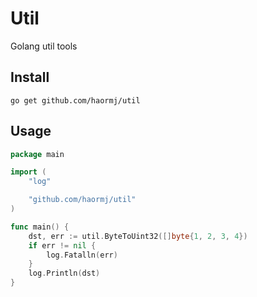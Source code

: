 # Util

Golang util tools

## Install

```shell
go get github.com/haormj/util
```

## Usage

```go
package main

import (
	"log"

	"github.com/haormj/util"
)

func main() {
	dst, err := util.ByteToUint32([]byte{1, 2, 3, 4})
	if err != nil {
		log.Fatalln(err)
	}
	log.Println(dst)
}
```